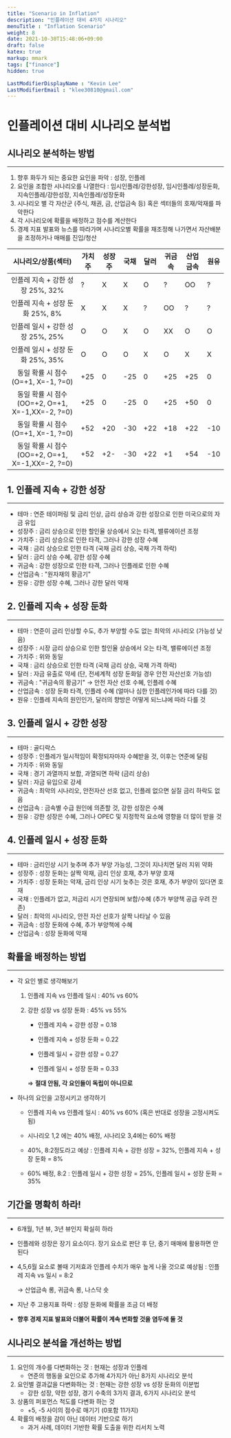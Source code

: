 ```yaml
---
title: "Scenario in Inflation"
description: "인플레이션 대비 4가지 시나리오"
menuTitle : "Inflation Scenario"
weight: 8
date: 2021-10-30T15:48:06+09:00
draft: false
katex: true
markup: mmark
tags: ["finance"]
hidden: true

LastModifierDisplayName : "Kevin Lee"
LastModifierEmail : "klee30810@gmail.com"
---
```


# 인플레이션 대비 시나리오 분석법



## 시나리오 분석하는 방법

---

1. 향후 화두가 되는 중요한 요인을 파악 : 성장, 인플레
2. 요인을 조합한 시나리오를 나열한다 : 임시인플레/강한성장, 임시인플레/성장둔화, 지속인플레/강한성장, 지속인플레/성장둔화
3. 시나리오 별 각 자산군 (주식, 채권, 금, 산업금속 등) 혹은 섹터들의 호재/악재를 파악한다
4. 각 시나리오에 확률을 배정하고 점수를 계산한다
5. 경제 지표 발표와 뉴스를 따라가며 시나리오별 확률을 재조정해 나가면서 자산배분을 조정하거나 매매를 진입/청산



|               시나리오/상품(섹터)                | 가치주 | 성장주 | 국채 | 달러 | 귀금속 | 산업금속 | 원유 |
| :----------------------------------------------: | ------ | ------ | ---- | ---- | ------ | -------- | ---- |
|         인플레 지속 + 강한 성장 25%, 32%         | ?      | X      | X    | O    | ?      | OO       | ?    |
|         인플레 지속 + 성장 둔화 25%, 8%          | X      | X      | X    | ?    | OO     | ?        | ?    |
|         인플레 일시 + 강한 성장 25%, 25%         | O      | O      | X    | O    | XX     | O        | O    |
|         인플레 일시 + 성장 둔화 25%, 35%         | O      | O      | O    | X    | O      | X        | X    |
|       동일 확률 시 점수 (O=+1, X=-1, ?=0)        | +25    | 0      | -25  | 0    | +25    | +25      | 0    |
| 동일 확률 시 점수 (OO=+2, O=+1, X=-1,XX=-2, ?=0) | +25    | 0      | -25  | 0    | +25    | +50      | 0    |
|       동일 확률 시 점수 (O=+1, X=-1, ?=0)        | +52    | +20    | -30  | +22  | +18    | +22      | -10  |
| 동일 확률 시 점수 (OO=+2, O=+1, X=-1,XX=-2, ?=0) | +52    | +2-    | -30  | +22  | +1     | +54      | -10  |





## 1. 인플레 지속 + 강한 성장

---

- 테마 : 연준 테이퍼링 및 금리 인상, 금리 상승과 강한 성장으로 인한 미국으로의 자금 유입
- 성장주 : 금리 상승으로 인한 할인율 상승에서 오는 타격, 밸류에이션 조정
- 가치주 : 금리 상승으로 인한 타격, 그러나 강한 성장 수혜
- 국채 : 금리 상승으로 인한 타격 (국채 금리 상승, 국채 가격 하락)
- 달러 : 금리 상승 수혜, 강한 성장 수혜
- 귀금속 : 강한 성장으로 인한 타격, 그러나 인플레로 인한 수혜
- 산업금속 : "원자재의 황금기"
- 원유 : 강한 성장 수혜, 그러나 강한 달러 악재



## 2. 인플레 지속 + 성장 둔화

---

- 테마 : 연준이 금리 인상할 수도, 추가 부양할 수도 없는 최악의 시나리오 (가능성 낮음)
- 성장주 : 시장 금리 상승으로 인한 할인율 상승에서 오는 타격, 밸류에이션 조정
- 가치주 : 위와 동일
- 국채 : 금리 상승으로 인한 타격 (국채 금리 상승, 국채 가격 하락)
- 달러 : 자금 유출로 약세 (단, 전세계적 성장 둔화일 경우 안전 자산선호 가능성)
- 귀금속 : "귀금속의 황금기" → 안전 자산 선호 수혜, 인플레 수혜
- 산업금속 : 성장 둔화 타격, 인플레 수혜 (얼마나 심한 인플레인가에 따라 다를 것)
- 원유 : 인플레 지속의 원인인가, 달러의 향방은 어떻게 되느냐에 따라 다를 것



## 3. 인플레 일시 + 강한 성장

---

- 테마 : 골디락스
- 성장주 : 인플레가 일시적임이 확정되자마자 수혜받을 것, 이후는 연준에 달림
- 가치주 : 위와 동일
- 국채 : 경기 과열까지 보합, 과열되면 하락 (금리 상승)
- 달러 : 자금 유입으로 강세
- 귀금속 : 최악의 시나리오, 안전자산 선호 없고, 인플레 없으면 실질 금리 하락도 없음
- 산업금속 : 금속별 수급 원인에 의존할 것, 강한 성장은 수혜
- 원유 : 강한 성장은 수혜, 그러나 OPEC 및 지정학적 요소에 영향을 더 많이 받을 것



## 4. 인플레 일시 + 성장 둔화

---

- 테마 : 금리인상 시기 늦추며 추가 부양 가능성, 그것이 지나치면 달러 지위 약화
- 성장주 : 성장 둔화는 살짝 악재, 금리 인상 호재, 추가 부양 호재
- 가치주 : 성장 둔화는 악재, 금리 인상 시기 늦추는 것은 호재, 추가 부양이 있다면 호재
- 국채 : 인플레가 없고, 저금리 시기 연장되며 보합/수혜 (추가 부양책 공급 우려 잔존)
- 달러 : 최악의 시나리오, 안전 자산 선호가 살짝 나타날 수 있음
- 귀금속 : 성장 둔화에 수혜, 추가 부양책에 수혜
- 산업금속 : 성장 둔화에 악재



## 확률을 배정하는 방법

---

- 각 요인 별로 생각해보기 

  1. 인플레 지속 vs 인플레 일시 : 40% vs 60%

  2. 강한 성장 vs 성장 둔화 : 45% vs 55%

     - 인플레 지속 + 강한 성장 = 0.18

     - 인플레 지속 + 성장 둔화 = 0.22
     - 인플레 일시 + 강한 성장 = 0.27
     - 인플레 일시 + 성장 둔화 = 0.33

     ⇒ **절대 안됨, 각 요인들이 독립이 아니므로**

- 하나의 요인을 고정시키고 생각하기

  - 인플레 지속 vs 인플레 일시 : 40% vs 60% (혹은 반대로 성장을 고정시켜도 됨)

  - 시나리오 1,2 에는 40% 배정, 시나리오 3,4에는 60% 배정
  - 40%, 8:2정도라고 예상 : 인플레 지속 + 강한 성장 = 32%, 인플레 지속 + 성장 둔화 = 8%
  - 60% 배정, 8:2 : 인플레 일시 + 강한 성장 = 25%, 인플레 일시 + 성장 둔화 = 35%



## 기간을 명확히 하라!

---

- 6개월, 1년 뷰, 3년 뷰인지 확실히 하라

- 인플레와 성장은 장기 요소이다. 장기 요소로 판단 후 단, 중기 매매에 활용하면 안된다

- 4,5,6월 요소로 볼때 기저효과 인플레 수치가 매우 높게 나올 것으로 예상됨 : 인플레 지속 vs 일시 = 8:2

  → 산업금속 롱, 귀금속 롱, 나스닥 숏

- 지난 주 고용지표 하락 : 성장 둔화에 확률을 조금 더 배정

- **향후 경제 지표 발표와 더불어 확률이 계속 변화할 것을 염두에 둘 것**



## 시나리오 분석을 개선하는 방법

---

1. 요인의 개수를 다변화하는 것 : 현재는 성장과 인플레
   - 연준의 행동을 요인으로 추가해 4가지가 아닌 8가지 시나리오 분석
2. 요인별 결과값을 다변화하는 것 : 현재는 강한 성장 vs 성장 둔화의 이분법
   - 강한 성장, 약한 성장, 경기 수축의 3가지 결과, 6가지 시나리오 분석
3. 상품의 퍼포먼스 척도를 다변화 하는 것 
   - +5, -5 사이의 점수로 매기기 (0포함 11가지)
4. 확률의 배정을 감이 아닌 데이터 기반으로 하기
   - 과거 사례, 데이터 기반한 확률 도출을 위한 리서치 노력

